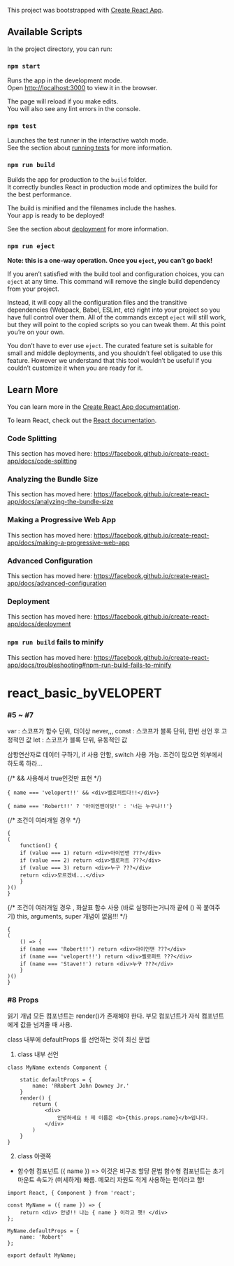 This project was bootstrapped with [Create React App](https://github.com/facebook/create-react-app).

## Available Scripts

In the project directory, you can run:

### `npm start`

Runs the app in the development mode.<br>
Open [http://localhost:3000](http://localhost:3000) to view it in the browser.

The page will reload if you make edits.<br>
You will also see any lint errors in the console.

### `npm test`

Launches the test runner in the interactive watch mode.<br>
See the section about [running tests](https://facebook.github.io/create-react-app/docs/running-tests) for more information.

### `npm run build`

Builds the app for production to the `build` folder.<br>
It correctly bundles React in production mode and optimizes the build for the best performance.

The build is minified and the filenames include the hashes.<br>
Your app is ready to be deployed!

See the section about [deployment](https://facebook.github.io/create-react-app/docs/deployment) for more information.

### `npm run eject`

**Note: this is a one-way operation. Once you `eject`, you can’t go back!**

If you aren’t satisfied with the build tool and configuration choices, you can `eject` at any time. This command will remove the single build dependency from your project.

Instead, it will copy all the configuration files and the transitive dependencies (Webpack, Babel, ESLint, etc) right into your project so you have full control over them. All of the commands except `eject` will still work, but they will point to the copied scripts so you can tweak them. At this point you’re on your own.

You don’t have to ever use `eject`. The curated feature set is suitable for small and middle deployments, and you shouldn’t feel obligated to use this feature. However we understand that this tool wouldn’t be useful if you couldn’t customize it when you are ready for it.

## Learn More

You can learn more in the [Create React App documentation](https://facebook.github.io/create-react-app/docs/getting-started).

To learn React, check out the [React documentation](https://reactjs.org/).

### Code Splitting

This section has moved here: https://facebook.github.io/create-react-app/docs/code-splitting

### Analyzing the Bundle Size

This section has moved here: https://facebook.github.io/create-react-app/docs/analyzing-the-bundle-size

### Making a Progressive Web App

This section has moved here: https://facebook.github.io/create-react-app/docs/making-a-progressive-web-app

### Advanced Configuration

This section has moved here: https://facebook.github.io/create-react-app/docs/advanced-configuration

### Deployment

This section has moved here: https://facebook.github.io/create-react-app/docs/deployment

### `npm run build` fails to minify

This section has moved here: https://facebook.github.io/create-react-app/docs/troubleshooting#npm-run-build-fails-to-minify
# react_basic_byVELOPERT


### #5 ~ #7

var    : 스코프가 함수 단위, 더이상 never,,,
const  : 스코프가 블록 단위, 한번 선언 후 고정적인 값
let    : 스코프가 블록 단위, 유동적인 값

삼항연산자로 데이터 구하기, if 사용 안함, switch 사용 가능. 
조건이 많으면 외부에서 하도록 하라...

{/* && 사용해서 true인것만 표현 */}

```Shell
{ name === 'velopert!!' && <div>벨로퍼트다!!</div>} 

{ name === 'Robert!!' ? '아이언맨이닷!' : '너는 누구냐!!'}
```

{/* 조건이 여러개일 경우 */}

```Shell
{
(
    function() {
    if (value === 1) return <div>아이언맨 ???</div>
    if (value === 2) return <div>벨로퍼트 ???</div>
    if (value === 3) return <div>누구 ???</div>
    return <div>모르겠네...</div>
    }
)()
}
```

{/* 조건이 여러개일 경우 , 화살표 함수 사용 (바로 실행하는거니까 끝에 () 꼭 붙여주기) 
    this, arguments, super 개념이 없음!!!
*/}

```Shell
{ 
(
    () => {
    if (name === 'Robert!!') return <div>아이언맨 ???</div>
    if (name === 'velopert!!') return <div>벨로퍼트 ???</div>
    if (name === 'Stave!!') return <div>누구 ???</div>
    }
)()
}
```

### #8 Props

읽기 개념
모든 컴포넌트는 render()가 존재해야 한다.
부모 컴포넌트가 자식 컴포넌트에게 값을 넘겨줄 때 사용.

class 내부에 defaultProps 를 선언하는 것이 최신 문법

1. class 내부 선언

```Shell
class MyName extends Component {

    static defaultProps = {
        name: 'RRobert John Downey Jr.'
    }
    render() {
        return (
            <div>
                안녕하세요 ! 제 이름은 <b>{this.props.name}</b>입니다.
            </div>
        )
    }
}
```

2. class 아랫쪽


- 함수형 컴포넌트
  ({ name }) => 이것은 비구조 할당 문법
  함수형 컴포넌트는 초기 마운트 속도가 (미세하게) 빠름.
  메모리 자원도 적게 사용하는 편이라고 함!

```Shell
import React, { Component } from 'react';

const MyName = ({ name }) => {
    return <div> 안녕!! 나는 { name } 이라고 햇! </div>
};

MyName.defaultProps = {
    name: 'Robert'
};

export default MyName;
```
